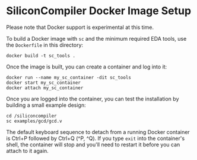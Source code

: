 # SiliconCompiler Docker Image Setup

Please note that Docker support is experimental at this time.

To build a Docker image with `sc` and the minimum required EDA tools, use the `Dockerfile` in this directory:

    docker build -t sc_tools .

Once the image is built, you can create a container and log into it:

    docker run --name my_sc_container -dit sc_tools
    docker start my_sc_container
    docker attach my_sc_container

Once you are logged into the container, you can test the installation by building a small example design:

    cd /siliconcompiler
    sc examples/gcd/gcd.v

The default keyboard sequence to detach from a running Docker container is Ctrl+P followed by Ctrl+Q (^P, ^Q). If you type `exit` into the container's shell, the container will stop and you'll need to restart it before you can attach to it again.
